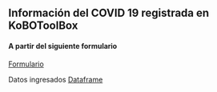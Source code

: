 ## Información del COVID 19 registrada en KoBOToolBox
#### A partir del siguiente formulario

[Formulario](https://ee.humanitarianresponse.info/x/#DuCc1yUP)


Datos ingresados
[Dataframe](https://raw.githubusercontent.com/Sud-Austral/Datos/master/KoBoToolbox/COVID-19DataIntelligenceCHILE.csv)













 
